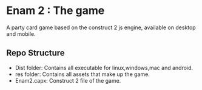 # Enam 2 : The game
A party card game based on the construct 2 js engine, available on desktop and mobile.

## Repo Structure
- Dist folder: Contains all executable for linux,windows,mac and android.
- res folder: Contains all assets that make up the game.
- Enam2.capx: Construct 2 file of the game.
